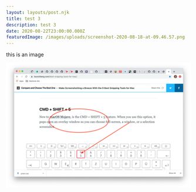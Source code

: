 ```yaml
---
layout: layouts/post.njk
title: test 3
description: test 3
date: 2020-08-22T23:00:00.000Z
featuredImage: /images/uploads/screenshot-2020-08-18-at-09.46.57.png
---
```

this is an image

![](/images/uploads/testscreenshot.png)